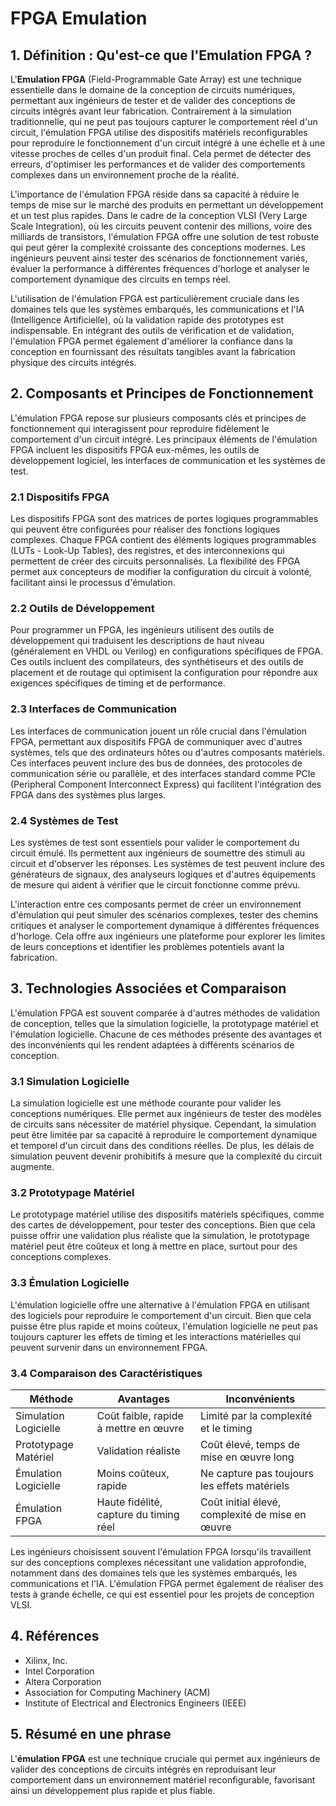 # FPGA Emulation

## 1. Définition : Qu'est-ce que l'**Emulation FPGA** ?
L'**Emulation FPGA** (Field-Programmable Gate Array) est une technique essentielle dans le domaine de la conception de circuits numériques, permettant aux ingénieurs de tester et de valider des conceptions de circuits intégrés avant leur fabrication. Contrairement à la simulation traditionnelle, qui ne peut pas toujours capturer le comportement réel d'un circuit, l'émulation FPGA utilise des dispositifs matériels reconfigurables pour reproduire le fonctionnement d'un circuit intégré à une échelle et à une vitesse proches de celles d'un produit final. Cela permet de détecter des erreurs, d'optimiser les performances et de valider des comportements complexes dans un environnement proche de la réalité.

L'importance de l'émulation FPGA réside dans sa capacité à réduire le temps de mise sur le marché des produits en permettant un développement et un test plus rapides. Dans le cadre de la conception VLSI (Very Large Scale Integration), où les circuits peuvent contenir des millions, voire des milliards de transistors, l'émulation FPGA offre une solution de test robuste qui peut gérer la complexité croissante des conceptions modernes. Les ingénieurs peuvent ainsi tester des scénarios de fonctionnement variés, évaluer la performance à différentes fréquences d'horloge et analyser le comportement dynamique des circuits en temps réel.

L'utilisation de l'émulation FPGA est particulièrement cruciale dans les domaines tels que les systèmes embarqués, les communications et l'IA (Intelligence Artificielle), où la validation rapide des prototypes est indispensable. En intégrant des outils de vérification et de validation, l'émulation FPGA permet également d'améliorer la confiance dans la conception en fournissant des résultats tangibles avant la fabrication physique des circuits intégrés.

## 2. Composants et Principes de Fonctionnement
L'émulation FPGA repose sur plusieurs composants clés et principes de fonctionnement qui interagissent pour reproduire fidèlement le comportement d'un circuit intégré. Les principaux éléments de l'émulation FPGA incluent les dispositifs FPGA eux-mêmes, les outils de développement logiciel, les interfaces de communication et les systèmes de test.

### 2.1 Dispositifs FPGA
Les dispositifs FPGA sont des matrices de portes logiques programmables qui peuvent être configurées pour réaliser des fonctions logiques complexes. Chaque FPGA contient des éléments logiques programmables (LUTs - Look-Up Tables), des registres, et des interconnexions qui permettent de créer des circuits personnalisés. La flexibilité des FPGA permet aux concepteurs de modifier la configuration du circuit à volonté, facilitant ainsi le processus d'émulation.

### 2.2 Outils de Développement
Pour programmer un FPGA, les ingénieurs utilisent des outils de développement qui traduisent les descriptions de haut niveau (généralement en VHDL ou Verilog) en configurations spécifiques de FPGA. Ces outils incluent des compilateurs, des synthétiseurs et des outils de placement et de routage qui optimisent la configuration pour répondre aux exigences spécifiques de timing et de performance.

### 2.3 Interfaces de Communication
Les interfaces de communication jouent un rôle crucial dans l'émulation FPGA, permettant aux dispositifs FPGA de communiquer avec d'autres systèmes, tels que des ordinateurs hôtes ou d'autres composants matériels. Ces interfaces peuvent inclure des bus de données, des protocoles de communication série ou parallèle, et des interfaces standard comme PCIe (Peripheral Component Interconnect Express) qui facilitent l'intégration des FPGA dans des systèmes plus larges.

### 2.4 Systèmes de Test
Les systèmes de test sont essentiels pour valider le comportement du circuit émulé. Ils permettent aux ingénieurs de soumettre des stimuli au circuit et d'observer les réponses. Les systèmes de test peuvent inclure des générateurs de signaux, des analyseurs logiques et d'autres équipements de mesure qui aident à vérifier que le circuit fonctionne comme prévu.

L'interaction entre ces composants permet de créer un environnement d'émulation qui peut simuler des scénarios complexes, tester des chemins critiques et analyser le comportement dynamique à différentes fréquences d'horloge. Cela offre aux ingénieurs une plateforme pour explorer les limites de leurs conceptions et identifier les problèmes potentiels avant la fabrication.

## 3. Technologies Associées et Comparaison
L'émulation FPGA est souvent comparée à d'autres méthodes de validation de conception, telles que la simulation logicielle, la prototypage matériel et l'émulation logicielle. Chacune de ces méthodes présente des avantages et des inconvénients qui les rendent adaptées à différents scénarios de conception.

### 3.1 Simulation Logicielle
La simulation logicielle est une méthode courante pour valider les conceptions numériques. Elle permet aux ingénieurs de tester des modèles de circuits sans nécessiter de matériel physique. Cependant, la simulation peut être limitée par sa capacité à reproduire le comportement dynamique et temporel d'un circuit dans des conditions réelles. De plus, les délais de simulation peuvent devenir prohibitifs à mesure que la complexité du circuit augmente.

### 3.2 Prototypage Matériel
Le prototypage matériel utilise des dispositifs matériels spécifiques, comme des cartes de développement, pour tester des conceptions. Bien que cela puisse offrir une validation plus réaliste que la simulation, le prototypage matériel peut être coûteux et long à mettre en place, surtout pour des conceptions complexes.

### 3.3 Émulation Logicielle
L'émulation logicielle offre une alternative à l'émulation FPGA en utilisant des logiciels pour reproduire le comportement d'un circuit. Bien que cela puisse être plus rapide et moins coûteux, l'émulation logicielle ne peut pas toujours capturer les effets de timing et les interactions matérielles qui peuvent survenir dans un environnement FPGA.

### 3.4 Comparaison des Caractéristiques
| Méthode                | Avantages                                | Inconvénients                           |
|-----------------------|------------------------------------------|-----------------------------------------|
| Simulation Logicielle  | Coût faible, rapide à mettre en œuvre   | Limité par la complexité et le timing   |
| Prototypage Matériel   | Validation réaliste                       | Coût élevé, temps de mise en œuvre long |
| Émulation Logicielle    | Moins coûteux, rapide                    | Ne capture pas toujours les effets matériels |
| Émulation FPGA         | Haute fidélité, capture du timing réel   | Coût initial élevé, complexité de mise en œuvre |

Les ingénieurs choisissent souvent l'émulation FPGA lorsqu'ils travaillent sur des conceptions complexes nécessitant une validation approfondie, notamment dans des domaines tels que les systèmes embarqués, les communications et l'IA. L'émulation FPGA permet également de réaliser des tests à grande échelle, ce qui est essentiel pour les projets de conception VLSI.

## 4. Références
- Xilinx, Inc.
- Intel Corporation
- Altera Corporation
- Association for Computing Machinery (ACM)
- Institute of Electrical and Electronics Engineers (IEEE)

## 5. Résumé en une phrase
L'**émulation FPGA** est une technique cruciale qui permet aux ingénieurs de valider des conceptions de circuits intégrés en reproduisant leur comportement dans un environnement matériel reconfigurable, favorisant ainsi un développement plus rapide et plus fiable.